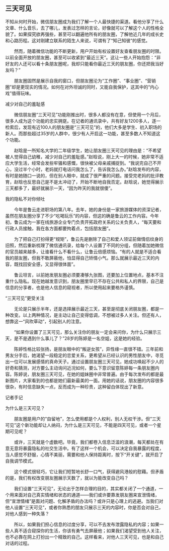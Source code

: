 三天可见
----
不知从何时开始，微信朋友圈成为我们了解一个人最快捷的渠道。看他分享了什么文章、什么音乐，去了哪儿，发表过怎样的言论，好像就可以了解这个人的性格全貌了。如果探究欲再强些，甚至可以翻遍他所有的朋友圈，了解他近几年的成长史和心路历程。这对刚建立联系的陌生人来说，可谓有了“知己知彼”的感觉。

　　然而，随着微信功能的不断更新，用户开始有权设置好友查看朋友圈的时限。以前全面开放的朋友圈，甚至可以收紧到“最近三天”。这让一些人开始抱怨：“非好友的人还可以看十条朋友圈呢，我却只能看你最近三天的朋友圈，你还把我当好友吗？”

　　朋友圈固然是展示自我的窗口，但朋友圈沦为“工作圈”、“事业圈”、“营销圈”却是更现实的情况。如何在对外坦诚的同时，又能自我保护，这其中的“内心戏”值得玩味。

减少对自己的羞耻感

　　微信朋友圈“三天可见”功能刚推出时，很多人都没有在意，但使用一个月后，很多人成为这个功能的忠实拥趸。在记者的通讯录中，共有好友1200多人，逐一检索后，发现有近100人的朋友圈是“三天可见”的，他们大多是学生、初入职场的新人。而那些超过35岁的人群中，很少有人开启这一功能，甚至多数人不知道这个功能。

　　赵晗是一所知名大学的二年级学生，她让朋友圈三天可见的理由是：“不希望被人觉得自己幼稚，减少对自己的羞耻感。”赵晗说，刚上大一的时候，她非常不适应大学生活，经常会发些牢骚和感慨，很快被父母亲戚捕捉到。“我说完自己不开心，没过半个小时，老妈就打电话问我怎么了，告诉我怎么办。”赵晗发布的内容，有时是她随口一说的，但在别人眼中，就成了很严重的问题。接受完老妈的批评教育，赵晗也反思自己是不是太冲动了，开始不断地自我否定。赵晗说，她觉得展示三天都多了，最好就展示一天，“因为昨天的我就很傻”。

我的隐私不对你倾吐

　　今年是鲁云走进职场的第八年。去年，她的身份是一家旅游媒体的资深记者，虽然在朋友圈分享了不少“吃喝玩乐”的内容，但这的确是鲁云的工作内容。今年初，鲁云成为一家在线旅游企业专门负责开拓政府关系的公关负责人，“每天要和行政人员接触，我在各方面都要拘着点，包括朋友圈”。

　　为了把自己打扮得更“规矩”，鲁云先是删除了自己和爱人领证前做情侣纹身的旧照，然后重新梳理了微信通讯录，给每个人设置了不同的分组，但随着加她微信的官员越来越多，让谁看什么不看什么，让鲁云倍感烦恼。“有的人就是不适合看我的朋友圈，但我不敢屏蔽他，怕显得自己矫情小气。那么就展示最近三天的内容，既找回安全感，又显得很体面”。

　　鲁云坦言，以前她发朋友圈必须要凑够九张图，还要加上位置地点，基本不注重什么隐私。现在她越发意识到，朋友圈里早已不存在公共和私人的界限，自己是信息的分享者，也是他人信息的窥视者，所以使用起来要格外谨慎。

“三天可见”更受关注

　　无论是只展示半年，还是选择展示最近三天，甚至是彻底关闭朋友圈，都是一种改变。以上两种情况，是主动让自己变得低调，不想被过多人关注。但还有人，想靠这一“风吹草动”，引起别人的注意。

　　“如果你设置了三天可见，那么关注你的朋友一定会来问你，为什么只展示三天，是不是遇到什么事儿了？”28岁的陈婷是一名空姐，这是她的经验。

　　陈婷性格比较张扬，是朋友眼中的“叛逆女孩”，异性缘一直很不错。三年前和男友分手后，她渴望一段稳定的恋爱关系，更希望从已经认识的男性朋友中，寻觅出一位可以发展感情的真命天子。通过设置朋友圈三天可见，她成功唤起不少人的好奇和猜测，对方要么主动询问近况如何，要么下意识留意陈婷每一条朋友圈内容。陈婷说，朋友圈三天可见，在她的姐妹圈中非常普遍。由于每次发布的都是最新图片，大家看到的也都是她们最新最美的一面。用她的话说，朋友圈的内容很多很杂，有时信息缺失一点，反而成为一种珍贵，这种留白体现出了新意。

记者手记

为什么是三天可见？

　　朋友圈是用户的“自留地”，怎么使用都是个人权利，别人无权干涉。但“三天可见”这个新功能却让人纳闷，为什么是三天可见，不能是四天可见，或者一个星期可见呢？

　　或许，三天就是个虚数吧。毕竟，我们都卷入信息泛滥的浪潮，每天都处在有意无意将暴露隐私的社交生活中。有了这样一个机会，可以决定自我暴露的程度，当人感觉不舒服，心情不美丽，需要和他人保持距离时，按下“开关键”，就开启了自我调节模式。

　　这个模式很轻巧，它让我们短暂地长舒一口气，获得避风港般的慰藉。但矛盾的是，我们有权改变朋友圈展示天数了，就以为能改变自己吗？

　　我们设置“三天可见”，无论出于怎样合理的目的，其实都关闭了一个通道，一个用来面对自己真实情绪和状态的通道——我们或许要靠发朋友圈来宣泄情绪，但“宣泄情绪”是面对问题、化解矛盾的办法吗？或许只是心理上的逃避。当我们对他人设置“三天可见”，或者你熟悉的朋友只展示三天的内容时，你是否会对自己，对他人感到一种失落？

　　所以，如果我们担心信息的过度分享，可以不去发布泄露隐私的内容；如果一些人真不适合窥探你的生活，你该有勇气去屏蔽他；如果我们渴望受到他人关注，也不必靠在网上打扮出一个精致的自己。这样看来，对他人三天可见，也是和自己对话的过程。